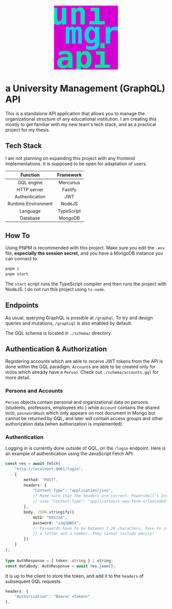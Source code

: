 <p align="center">
    <img src="logo.png" width="200" />
</p>

# a University Management (GraphQL) API

This is a standalone API application that allows you to manage the organizational structure of any educational institution. I am creating this mostly to get familiar with my new team's tech stack, and as a practical project for my thesis.

## Tech Stack

I am not planning on expanding this project with any frontend implementations. It is supposed to be open for adaptation of users.

|      Function       | Framework  |
| :-----------------: | :--------: |
|     GQL engine      | Mercurius  |
|     HTTP server     |  Fastify   |
|   Authentication    |    JWT     |
| Runtime Environment |   NodeJS   |
|      Language       | TypeScript |
|      Database       |  MongoDB   |

## How To

Using PNPM is recommended with this project. Make sure you edit the `.env` file, **especially the session secret,** and you have a MongoDB instance you can connect to.

```bash
pnpm i
pnpm start
```

The `start` script runs the TypeScript compiler and then runs the project with NodeJS. I do not run this project using `ts-node`.

## Endpoints

As usual, querying GraphQL is possible at `/graphql`. To try and design queries and mutations, `/graphiql` is also enabled by default.

The GQL schema is located in `./schema/` directory.

## Authentication & Authorization

Registering accounts which are able to receive JWT tokens from the API is done within the GQL paradigm. `Account`s are able to be created only for `UUID`s which already have a `Person`. Check out `./schema/accounts.gql` for more detail.

### Persons and Accounts

`Person` objects contain personal and organizational data on persons (students, professors, employees etc.) while `Account` contains the shared `UUID`, `passwordHash` which only appears on root document in Mongo but cannot be returned by GQL, and later will contain access groups and other authorization data (when authorization is implemented).

### Authentication

Logging in is currently done outside of GQL, on the `/login` endpoint.
Here is an example of authentication using the JavaScript Fetch API:

```typescript
const res = await fetch(
    "http://localhost:8001/login",
    {
        method: "POST",
        headers: {
            "Content-Type": "application/json",
            // Make sure that the headers are correct. Powershell's Invoke-WebRequest for example,
            // uses "Content-Type": "application/x-www-form-urlencoded" by default
        },
        body. JSON.stringify({
            UUID: "D9SJ2A",
            password: "zaq1@WSX",
            // Passwords have to be between 7-20 characters, have to include: a special character,
            // a letter and a number. They cannot include emojis!
        })
    }
);

type AuthResponse = { token: string } | string;
const dataBody: AuthResponse = await res.json();
```

It is up to the client to store the token, and add it to the `headers` of subsequent GQL requests.

```typescript
headers: {
    "Authorization": "Bearer <token>"
},
```
